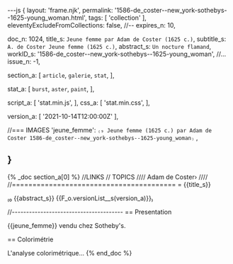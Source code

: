 ---js
{
  layout:    'frame.njk',
  permalink: '1586-de_coster--new_york-sothebys--1625-young_woman.html',
  tags:      [ 'collection' ],
  eleventyExcludeFromCollections: false,
  //-- expires_n: 10,

  doc_n:      1024,
  title_s:    `Jeune femme par Adam de Coster (1625 c.)`,
  subtitle_s: `A. de Coster Jeune femme (1625 c.)`,
  abstract_s: `Un nocture flamand`,
  workID_s:   '1586-de_coster--new_york-sothebys--1625-young_woman',
  //... issue_n: -1,

  section_a:
  [
    `article`,
    `galerie`,
    `stat`,
  ],

  stat_a:
  [
    `burst`,
    `aster`,
    `paint`,
  ],

  script_a:
  [
    'stat.min.js',
  ],
  css_a:
  [
    'stat.min.css',
  ],

  version_a:
  [
    '2021-10-14T12:00:00Z'
  ],

  //=== IMAGES
  'jeune_femme':
      `₍₉ Jeune femme (1625 c.) par Adam de Coster
      1586-de_coster--new_york-sothebys--1625-young_woman₎`
  ,

}
---
{% _doc section_a[0] %}
//LINKS
// TOPICS
////
Adam de Coster›
////
//========================================
= {{title_s}}

₍₀ {{abstract_s}}
  {{F_o.versionList__s(version_a)}}₎

//---------------------------------------
== Presentation

{{jeune_femme}} vendu chez Sotheby's.

== Colorimétrie

L'analyse colorimétrique...
{% end_doc %}
